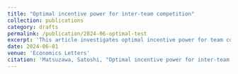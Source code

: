 ```yaml
---
title: "Optimal incentive power for inter-team competition"
collection: publications
category: drafts
permalink: /publication/2024-06-optimal-test
excerpt: 'This article investigates optimal incentive power for team competition. We show that the optimal incentive power, represented by the elasticity of a sharing rule, is proportional to the firm’s output elasticity with respect to teams’ output and team size.'
date: 2024-06-01
venue: 'Economics Letters'
citation: 'Matsuzawa, Satoshi, "Optimal incentive power for inter-team competition," Economics Letters, Volume 239, June 2024, https://doi.org/10.1016/j.econlet.2024.111733.'
---
```

